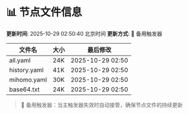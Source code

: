 # 📊 节点文件信息

**更新时间**: 2025-10-29 02:50:40 北京时间
**更新方式**: 🔄 备用触发器

| 文件名 | 大小 | 最后修改 |
|--------|------|----------|
| all.yaml | 24K | 2025-10-29 02:50 |
| history.yaml | 41K | 2025-10-29 02:50 |
| mihomo.yaml | 30K | 2025-10-29 02:50 |
| base64.txt | 24K | 2025-10-29 02:50 |

> 🔄 备用触发器：当主触发器失效时自动接管，确保节点文件的持续更新
